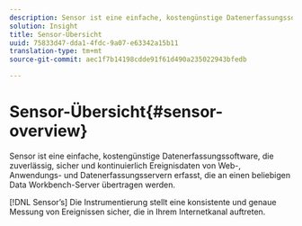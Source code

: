 ```yaml
---
description: Sensor ist eine einfache, kostengünstige Datenerfassungssoftware, die zuverlässig, sicher und kontinuierlich Ereignisdaten von Web-, Anwendungs- und Datenerfassungsservern erfasst, die an einen beliebigen Data Workbench-Server übertragen werden.
solution: Insight
title: Sensor-Übersicht
uuid: 75833d47-dda1-4fdc-9a07-e63342a15b11
translation-type: tm+mt
source-git-commit: aec1f7b14198cdde91f61d490a235022943bfedb

---
```



# Sensor-Übersicht{#sensor-overview}

Sensor ist eine einfache, kostengünstige Datenerfassungssoftware, die zuverlässig, sicher und kontinuierlich Ereignisdaten von Web-, Anwendungs- und Datenerfassungsservern erfasst, die an einen beliebigen Data Workbench-Server übertragen werden.

[!DNL Sensor’s] Die Instrumentierung stellt eine konsistente und genaue Messung von Ereignissen sicher, die in Ihrem Internetkanal auftreten.
